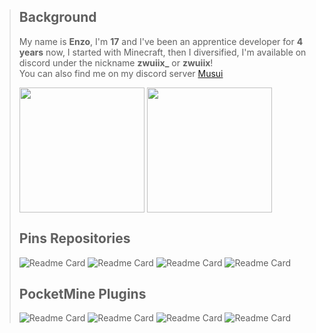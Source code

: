 > ## Background
> My name is **Enzo**, I'm **17** and I've been an apprentice developer for **4 years** now, I started with Minecraft, then I diversified, I'm available on discord under the nickname **zwuiix_** or **zwuiix**!\
> You can also find me on my discord server [Musui](https://discord.gg/musui)
>
> <img height=200 align="center" src="https://github-readme-stats.vercel.app/api?username=Zwuiix-cmd" />
> <img height=200 align="center" src="https://github-readme-stats.vercel.app/api/top-langs?username=Zwuiix-cmd&layout=compact&langs_count=8&card_width=320" />
>
> ## Pins Repositories
> ![Readme Card](https://github-readme-stats.vercel.app/api/pin/?username=Zwuiix-cmd&repo=GrabberDetector)
> ![Readme Card](https://github-readme-stats.vercel.app/api/pin/?username=Zwuiix-cmd&repo=GuiScale-Editor)
> ![Readme Card](https://github-readme-stats.vercel.app/api/pin/?username=Musui-github&repo=EasyProxy)
> ![Readme Card](https://github-readme-stats.vercel.app/api/pin/?username=Git-Erodia&repo=Discord-Bot)
>
> ## PocketMine Plugins
> ![Readme Card](https://github-readme-stats.vercel.app/api/pin/?username=Zwuiix-cmd&repo=AdvancedRank)
> ![Readme Card](https://github-readme-stats.vercel.app/api/pin/?username=Zwuiix-cmd&repo=AdvancedScan)
> ![Readme Card](https://github-readme-stats.vercel.app/api/pin/?username=Aetheam&repo=FixServerCrash)
> ![Readme Card](https://github-readme-stats.vercel.app/api/pin/?username=Aetheam&repo=AntiBadPackets)
